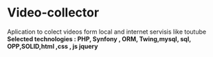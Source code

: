 # Video-collector

Aplication to colect videos form  local and internet servisis like toutube <br>
<b>Selected technologies : PHP, Synfony , ORM, Twing,mysql, sql, OPP,SOLID,html ,css , js jquery</b>
